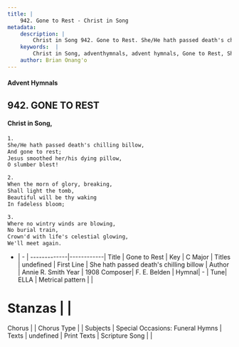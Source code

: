 ```yaml
---
title: |
    942. Gone to Rest - Christ in Song
metadata:
    description: |
        Christ in Song 942. Gone to Rest. She/He hath passed death's chilling billow, And gone to rest; Jesus smoothed her/his dying pillow, O slumber blest!
    keywords:  |
        Christ in Song, adventhymnals, advent hymnals, Gone to Rest, She hath passed death's chilling billow. 
    author: Brian Onang'o
---
```


#### Advent Hymnals
## 942. GONE TO REST
####  Christ in Song,

```txt
1.
She/He hath passed death's chilling billow,
And gone to rest;
Jesus smoothed her/his dying pillow,
O slumber blest!

2.
When the morn of glory, breaking,
Shall light the tomb,
Beautiful will be thy waking
In fadeless bloom;

3.
Where no wintry winds are blowing,
No burial train,
Crown'd with life's celestial glowing,
We'll meet again.

```

- |   -  |
-------------|------------|
Title | Gone to Rest |
Key | C Major |
Titles | undefined |
First Line | She hath passed death's chilling billow |
Author | Annie R. Smith
Year | 1908
Composer| F. E. Belden |
Hymnal|  - |
Tune| ELLA |
Metrical pattern | |
# Stanzas |  |
Chorus |  |
Chorus Type |  |
Subjects | Special Occasions: Funeral Hymns |
Texts | undefined |
Print Texts | 
Scripture Song |  |
    
